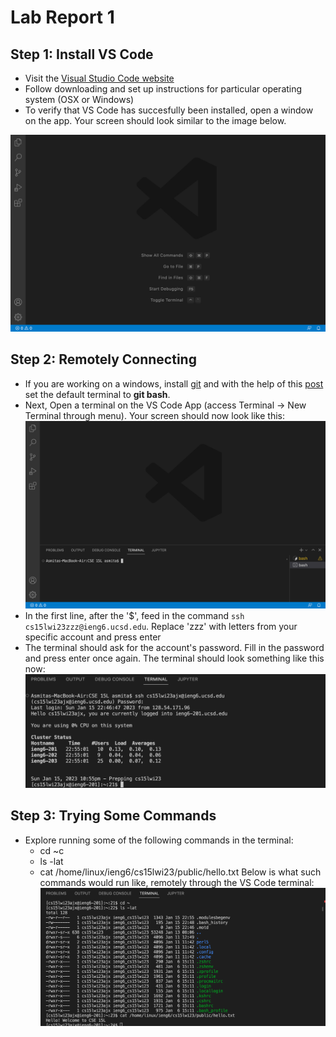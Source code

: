 # Lab Report 1

## Step 1: Install VS Code

- Visit the [Visual Studio Code website](https://code.visualstudio.com)
- Follow downloading and set up instructions for particular operating system (OSX or Windows)
- To verify that VS Code has succesfully been installed, open a window on the app. Your screen should look similar to the image below. 

![Image](VSCodeInstall.jpg)

## Step 2: Remotely Connecting

- If you are working on a windows, install [git](https://gitforwindows.org) and with the help of this [post](https://stackoverflow.com/questions/42606837/how-do-i-use-bash-on-windows-from-the-visual-studio-code-integrated-terminal/50527994#50527994) set the default terminal to **git bash**.
- Next, Open a terminal on the VS Code App (access Terminal → New Terminal through menu). Your screen should now look like this:
![Image](VSCodeTerminal.jpg)
- In the first line, after the '$', feed in the command `ssh cs15lwi23zzz@ieng6.ucsd.edu`. Replace 'zzz' with letters from your specific account and press enter 
- The terminal should ask for the account's password. Fill in the password and press enter once again.
The terminal should look something like this now:
![Image](VSCodeAfterPass.jpg)

## Step 3: Trying Some Commands

- Explore running some of the following commands in the terminal:
  - cd ~c
  - ls -lat
  - cat /home/linux/ieng6/cs15lwi23/public/hello.txt
Below is what such commands would run like, remotely through the VS Code terminal:
![Image](TryingCommands.jpg)
 

